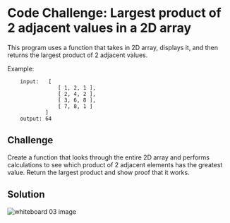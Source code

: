 # Code Challenge: Largest product of 2 adjacent values in a 2D array
This program uses a function that takes in 2D array, displays it, and then returns the largest product of 2 adjacent values.

Example:	

		input:   [ 
					[ 1, 2, 1 ], 
					[ 2, 4, 2 ], 
					[ 3, 6, 8 ], 
					[ 7, 8, 1 ] 
				]
		output: 64

## Challenge
Create a function that looks through the entire 2D array and performs calculations to see which product of 2 adjacent elements has the greatest value.
Return the largest product and show proof that it works.

## Solution
![whiteboard 03 image](../../assets/array_adajcent_product.jpg "Whiteboard Challenge 03 Solution")